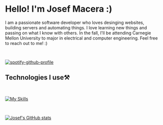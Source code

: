 <h1>Hello! I'm Josef Macera :)</h1>

I am a passionate software developer who loves desinging websites, building servers and automating things. I love learning new things and passing on what I know with others. In the fall, I'll be attending Carnegie Mellon University to major in electrical and computer engineering. Feel free to reach out to me! :)

<br />

[![spotify-github-profile](https://spotify-github-profile.vercel.app/api/view?uid=p6d95dlxdghn8rr3cqs1h37om&cover_image=false&theme=default&show_offline=true&background_color=121212&interchange=false&bar_color=53b14f&bar_color_cover=true)](https://github.com/kittinan/spotify-github-profile)

## Technologies I use⚒️

<br />

[![My Skills](https://skillicons.dev/icons?i=nuxt,vue,react,js,ts,nodejs,prisma,nestjs,html,css,tailwind,linux,discord,postgres,git,github,bash,aws,firebase,vscode,neovim,tauri,python,django)](https://skillicons.dev)

<br />

[![Josef's GitHub stats](https://github-readme-stats.vercel.app/api?username=lmaosoggypancakes&show_icons=true&theme=tokyonight)](https://github.com/lmaosoggypancakes/github-readme-stats)
